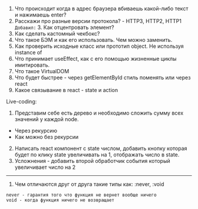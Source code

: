 1. Что происходит когда в адрес браузера вбиваешь какой-либо текст и нажимаешь enter?
2. Расскажи про разные версии протокола? - HTTP3, HTTP2, HTTP1
`Добавил:` 3. Как отцентровать элемент?
4. Как сделать кастомный чекбокс?
5. Что такое БЭМ и как его использовать. Чем можно заменить. 
6. Как проверить исходные класс или прототип object. Не используя instance of
7. Что принимает useEffect, как с его помощью жизненные циклы имитировать.
8. Что такое VirtualDOM 
9. Что будет быстрее - через getElementById стиль поменять или через react
10. Какое связывание в react - state и action

Live-coding: 
1. Представим себе есть дерево и необходимо сложить сумму всех значений у каждой node.
- Через рекурсию
- Как можно без рекурсии
2. Написать react компонент с state числом, добавить кнопку которая будет по клику state увеличивать на 1, отображать число в state.
3. Усложнения - добавить второй обработчик события который увеличивает число на 2 

---

1. Чем отличаются друг от друга такие типы как: :never, :void

```
never - гарантия того что функция не вернет вообще ничего
void - когда функция ничего не возвращает
```